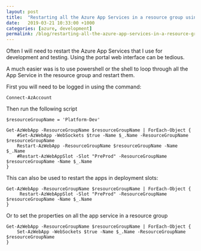 ```yaml
---
layout: post
title:  "Restarting all the Azure App Services in a resource group using PowerShell."
date:   2019-03-21 10:33:00 +1000
categories: [azure, development]
permalink: /blog/restarting-all-the-azure-app-services-in-a-resource-group-using-powershell/
---
```




Often I will need to restart the Azure App Services that I use for development and testing.
Using the portal web interface can be tedious.

A much easier was is to use powershell or the shell to loop through all the App Service in the resource group and restart them.

First you will need to be logged in using the command:

```
Connect-AzAccount
```

Then run the following script

    $resourceGroupName = 'Platform-Dev'
    
    Get-AzWebApp -ResourceGroupName $resourceGroupName | ForEach-Object {    
        #Set-AzWebApp -WebSockets $true -Name $_.Name -ResourceGroupName $resourceGroupName    
        Restart-AzWebApp -ResourceGroupName $resourceGroupName -Name $_.Name
        #Restart-AzWebAppSlot -Slot "PreProd" -ResourceGroupName $resourceGroupName -Name $_.Name
    }

This can also be used to restart the apps in deployment slots:

    Get-AzWebApp -ResourceGroupName $resourceGroupName | ForEach-Object {    
         Restart-AzWebAppSlot -Slot "PreProd" -ResourceGroupName $resourceGroupName -Name $_.Name
    }

Or to set the properties on all the app service in a resource group

    Get-AzWebApp -ResourceGroupName $resourceGroupName | ForEach-Object {    
        Set-AzWebApp -WebSockets $true -Name $_.Name -ResourceGroupName $resourceGroupName        
    }
